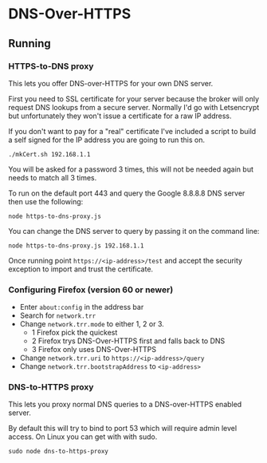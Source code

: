 # DNS-Over-HTTPS

## Running

### HTTPS-to-DNS proxy

This lets you offer DNS-over-HTTPS for your own DNS server.

First you need to SSL certificate for your server because the broker will only request DNS lookups from a secure server. Normally I'd go 
with Letsencrypt but unfortunately they won't issue a certificate for a raw IP address.

If you don't want to pay for a "real" certificate I've included a script to build a self signed for the IP address you are going to run this on.

`./mkCert.sh 192.168.1.1`

You will be asked for a password 3 times, this will not be needed again but needs to match all 3 times.

To run on the default port 443 and query the Google 8.8.8.8 DNS server then use the following:

`node https-to-dns-proxy.js`

You can change the DNS server to query by passing it on the command line:

`node https-to-dns-proxy.js 192.168.1.1`

Once running point `https://<ip-address>/test` and accept the security exception to import and trust the certificate.

### Configuring Firefox (version 60 or newer)

+ Enter `about:config` in the address bar
+ Search for `network.trr`
+ Change `network.trr.mode` to either 1, 2 or 3. 
    - 1 Firefox pick the quickest
    - 2 Firefox trys DNS-Over-HTTPS first and falls back to DNS
    - 3 Firefox only uses DNS-Over-HTTPS
+ Change `network.trr.uri` to `https://<ip-address>/query`
+ Change `network.trr.bootstrapAddress` to `<ip-address>`

### DNS-to-HTTPS proxy

This lets you proxy normal DNS queries to a DNS-over-HTTPS enabled server.

By default this will try to bind to port 53 which will require admin level access. On Linux you can get with with sudo.

`sudo node dns-to-https-proxy`
